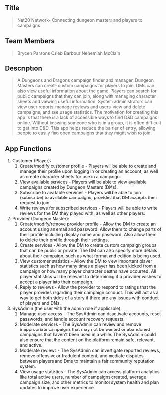 ## Title
> Nat20 Network- Connecting dungeon masters and players to campaigns

## Team Members
> Brycen Parsons
> Caleb Barbour
> Nehemiah McClain

## Description 
> A Dungeons and Dragons campaign finder and manager. Dungeon Masters can create custom campaigns for players to join. DMs can also view useful information about the game. Players can search for public campaigns that they can join, along with managing character sheets and viewing useful information. System administrators can view user reports, manage reviews and users, view and delete campaigns, and see usage statistics.
> The motivation for creating this app is that there is a lack of accessible ways to find D&D campaigns online. Without knowing someone who is in a group, it is often difficult to get into D&D. This app helps reduce the barrier of entry, allowing people to easily find open campaigns that they might wish to join.

## App Functions
1. Customer (Player):
    1. Create/modify customer profile - Players will be able to create and manage their profile upon logging in or creating an account, as well as create character sheets for use in a campaign.
    2. View available services - Players will be able to view available campaigns created by Dungeon Masters (DMs).
    3. Subscribe to available services - Players will be able to join (subscribe) to available campaigns, provided that DM accepts their request to join
    4. Write reviews for subscribed services - Players will be able to write reviews for the DM they played with, as well as other players.
2. Provider (Dungeon Master):
    1. Create/modify/remove provider profile - Allow the DM to create an account using an email and password. Allow them to change parts of their profile including display name and password. Also allow them to delete their profile through their settings.
    2. Create services - Allow the DM to create custom campaign groups that can be public or private. The DM can also specify more details about their campaign, such as what format and edition is being used.  
    3. View customer statistics -  Allow the DM to view important player statistics such as how many times a player has been kicked from a campaign or how many player character deaths have occurred. All player statistics will be relevant to determining if a provider wishes to accept a player into their campaign.
    4. Reply to reviews - Allow the provider to respond to ratings that the player provides regarding their campaign conduct. This will act as a way to get both sides of a story if there are any issues with conduct of players and DMs.  
3. SysAdmin (the user with the admin role if applicable):
    1. Manage user access - The SysAdmin can deactivate accounts, reset passwords, and handle account recovery requests.
    2. Moderate services - The SysAdmin can review and remove inappropriate campaigns that may not be wanted or abandoned campaigns that haven't been used in a while. The SysAdmin could also ensure that the content on the platform remain safe, relevant, and active.
    3. Moderate reviews - The SysAdmin can investigate reported reviews, remove offensive or fradulent content, and mediate disputes between players and Dms to maintain a fair community reputation system.
    4. View usage statistics - The SysAdmin can access platform analytics like total active users, number of campaigns created, average campaign size, and other metrics to monitor system health and plan updates to improve user experience.

